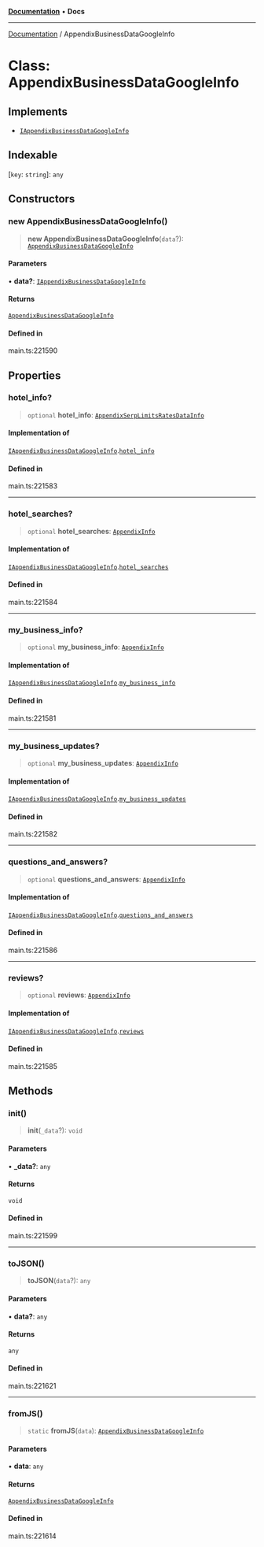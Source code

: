 [**Documentation**](../README.md) • **Docs**

***

[Documentation](../globals.md) / AppendixBusinessDataGoogleInfo

# Class: AppendixBusinessDataGoogleInfo

## Implements

- [`IAppendixBusinessDataGoogleInfo`](../interfaces/IAppendixBusinessDataGoogleInfo.md)

## Indexable

 \[`key`: `string`\]: `any`

## Constructors

### new AppendixBusinessDataGoogleInfo()

> **new AppendixBusinessDataGoogleInfo**(`data`?): [`AppendixBusinessDataGoogleInfo`](AppendixBusinessDataGoogleInfo.md)

#### Parameters

• **data?**: [`IAppendixBusinessDataGoogleInfo`](../interfaces/IAppendixBusinessDataGoogleInfo.md)

#### Returns

[`AppendixBusinessDataGoogleInfo`](AppendixBusinessDataGoogleInfo.md)

#### Defined in

main.ts:221590

## Properties

### hotel\_info?

> `optional` **hotel\_info**: [`AppendixSerpLimitsRatesDataInfo`](AppendixSerpLimitsRatesDataInfo.md)

#### Implementation of

[`IAppendixBusinessDataGoogleInfo`](../interfaces/IAppendixBusinessDataGoogleInfo.md).[`hotel_info`](../interfaces/IAppendixBusinessDataGoogleInfo.md#hotel_info)

#### Defined in

main.ts:221583

***

### hotel\_searches?

> `optional` **hotel\_searches**: [`AppendixInfo`](AppendixInfo.md)

#### Implementation of

[`IAppendixBusinessDataGoogleInfo`](../interfaces/IAppendixBusinessDataGoogleInfo.md).[`hotel_searches`](../interfaces/IAppendixBusinessDataGoogleInfo.md#hotel_searches)

#### Defined in

main.ts:221584

***

### my\_business\_info?

> `optional` **my\_business\_info**: [`AppendixInfo`](AppendixInfo.md)

#### Implementation of

[`IAppendixBusinessDataGoogleInfo`](../interfaces/IAppendixBusinessDataGoogleInfo.md).[`my_business_info`](../interfaces/IAppendixBusinessDataGoogleInfo.md#my_business_info)

#### Defined in

main.ts:221581

***

### my\_business\_updates?

> `optional` **my\_business\_updates**: [`AppendixInfo`](AppendixInfo.md)

#### Implementation of

[`IAppendixBusinessDataGoogleInfo`](../interfaces/IAppendixBusinessDataGoogleInfo.md).[`my_business_updates`](../interfaces/IAppendixBusinessDataGoogleInfo.md#my_business_updates)

#### Defined in

main.ts:221582

***

### questions\_and\_answers?

> `optional` **questions\_and\_answers**: [`AppendixInfo`](AppendixInfo.md)

#### Implementation of

[`IAppendixBusinessDataGoogleInfo`](../interfaces/IAppendixBusinessDataGoogleInfo.md).[`questions_and_answers`](../interfaces/IAppendixBusinessDataGoogleInfo.md#questions_and_answers)

#### Defined in

main.ts:221586

***

### reviews?

> `optional` **reviews**: [`AppendixInfo`](AppendixInfo.md)

#### Implementation of

[`IAppendixBusinessDataGoogleInfo`](../interfaces/IAppendixBusinessDataGoogleInfo.md).[`reviews`](../interfaces/IAppendixBusinessDataGoogleInfo.md#reviews)

#### Defined in

main.ts:221585

## Methods

### init()

> **init**(`_data`?): `void`

#### Parameters

• **\_data?**: `any`

#### Returns

`void`

#### Defined in

main.ts:221599

***

### toJSON()

> **toJSON**(`data`?): `any`

#### Parameters

• **data?**: `any`

#### Returns

`any`

#### Defined in

main.ts:221621

***

### fromJS()

> `static` **fromJS**(`data`): [`AppendixBusinessDataGoogleInfo`](AppendixBusinessDataGoogleInfo.md)

#### Parameters

• **data**: `any`

#### Returns

[`AppendixBusinessDataGoogleInfo`](AppendixBusinessDataGoogleInfo.md)

#### Defined in

main.ts:221614
